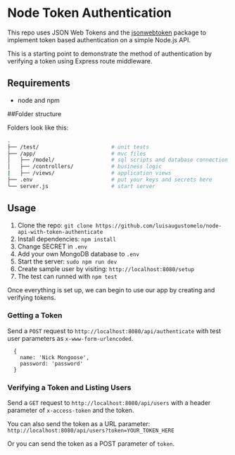 # Node Token Authentication

This repo uses JSON Web Tokens and the [jsonwebtoken](https://github.com/auth0/node-jsonwebtoken) package to implement token based authentication on a simple Node.js API.

This is a starting point to demonstrate the method of authentication by verifying a token using Express route middleware.

## Requirements

- node and npm


##Folder structure

Folders look like this:

```bash
.
├── /test/                       # unit tests
├── /app/                        # mvc files
│   ├── /model/                  # sql scripts and database connection
│   ├── /controllers/            # business logic
|   ├── /views/                  # application views
├── .env                         # put your keys and secrets here
└── server.js                    # start server
```

## Usage

1. Clone the repo: `git clone https://github.com/luisaugustomelo/node-api-with-token-authenticate`
2. Install dependencies: `npm install`
3. Change SECRET in `.env`
4. Add your own MongoDB database to `.env`
5. Start the server: `sudo npm run dev`
6. Create sample user by visiting: `http://localhost:8080/setup`
7. The test can runned with `npm test`

Once everything is set up, we can begin to use our app by creating and verifying tokens.

### Getting a Token

Send a `POST` request to `http://localhost:8080/api/authenticate` with test user parameters as `x-www-form-urlencoded`.

```
  {
    name: 'Nick Mongoose',
    password: 'password'
  }
```

### Verifying a Token and Listing Users

Send a `GET` request to `http://localhost:8080/api/users` with a header parameter of `x-access-token` and the token.

You can also send the token as a URL parameter: `http://localhost:8080/api/users?token=YOUR_TOKEN_HERE`

Or you can send the token as a POST parameter of `token`.

